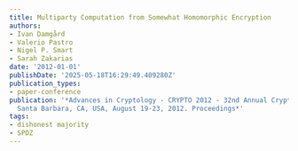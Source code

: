 ```yaml
---
title: Multiparty Computation from Somewhat Homomorphic Encryption
authors:
- Ivan Damgård
- Valerio Pastro
- Nigel P. Smart
- Sarah Zakarias
date: '2012-01-01'
publishDate: '2025-05-18T16:29:49.409280Z'
publication_types:
- paper-conference
publication: '*Advances in Cryptology - CRYPTO 2012 - 32nd Annual Cryptology Conference,
  Santa Barbara, CA, USA, August 19-23, 2012. Proceedings*'
tags:
- dishonest majority
- SPDZ
---
```

